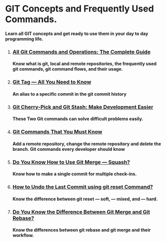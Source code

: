 # GIT Concepts and Frequently Used Commands.
#### Learn all GIT concepts and get ready to use them in your day to day programming life.

1. ### [All Git Commands and Operations: The Complete Guide](https://medium.com/@basecs101/all-git-commands-and-operations-the-complete-guide-latest-19afd6993ab8)
   #### Know what is git, local and remote repositories, the frequently used git commands, git command flows, and their usage.
2. ### [Git Tag — All You Need to Know](https://medium.com/@basecs101/git-tag-all-you-need-to-know-latest-be443ae90bb9)
   #### An alias to a specific commit in the git commit history
3. ### [Git Cherry-Pick and Git Stash: Make Development Easier](https://medium.com/@basecs101/git-cherry-pick-and-git-stash-make-development-easier-latest-567235406ea)
   #### These Two Git commands can solve difficult problems easily.
4. ### [Git Commands That You Must Know](https://medium.com/@basecs101/git-commands-that-you-must-know-latest-c73192afd9bb)
   #### Add a remote repository, change the remote repository and delete the branch. Git commands every developer should know
5. ### [Do You Know How to Use Git Merge — Squash?](https://medium.com/@basecs101/do-you-know-how-to-use-git-merge-squash-updated-763591224523)
   #### Know how to make a single commit for multiple check-ins.
6. ### [How to Undo the Last Commit using git reset Command?](https://medium.com/@basecs101/how-to-undo-the-last-commit-using-git-reset-command-latest-f917f5e9c554)
   #### Know the difference between git reset — soft, — mixed, and — hard.
7. ### [Do You Know the Difference Between Git Merge and Git Rebase?](https://medium.com/@basecs101/do-you-know-the-difference-between-git-merge-and-git-rebase-latest-800983738b60)
   #### Know the differences between git rebase and git merge and their workflow.